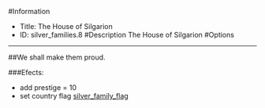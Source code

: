 #Information
 - Title: The House of Silgarion
 - ID: silver_families.8
#Description
The House of Silgarion
#Options

___
##We shall make them proud.

###Efects:<ul><li>add prestige = 10</li><li>set country flag [silver_family_flag](../flags/silver_family_flag.md)</li></ul>
